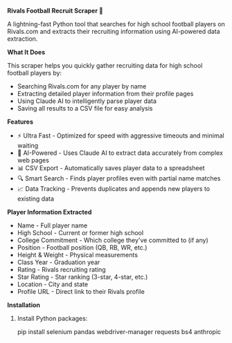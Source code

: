 __Rivals Football Recruit Scraper 🏈__

A lightning-fast Python tool that searches for high school football players on Rivals.com and extracts their recruiting information using AI-powered data extraction.

__What It Does__

This scraper helps you quickly gather recruiting data for high school football players by:

- Searching Rivals.com for any player by name
- Extracting detailed player information from their profile pages
- Using Claude AI to intelligently parse player data
- Saving all results to a CSV file for easy analysis

__Features__

- ⚡ Ultra Fast - Optimized for speed with aggressive timeouts and minimal waiting
- 🤖 AI-Powered - Uses Claude AI to extract data accurately from complex web pages
- 📊 CSV Export - Automatically saves player data to a spreadsheet
- 🔍 Smart Search - Finds player profiles even with partial name matches
- 📈 Data Tracking - Prevents duplicates and appends new players to existing data

__Player Information Extracted__

- Name - Full player name
- High School - Current or former high school
- College Commitment - Which college they've committed to (if any)
- Position - Football position (QB, RB, WR, etc.)
- Height & Weight - Physical measurements
- Class Year - Graduation year
- Rating - Rivals recruiting rating
- Star Rating - Star ranking (3-star, 4-star, etc.)
- Location - City and state
- Profile URL - Direct link to their Rivals profile

__Installation__

1. Install Python packages:

   pip install selenium pandas webdriver-manager requests bs4 anthropic
